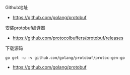 

Github地址

- https://github.com/golang/protobuf

安装protobuf编译器

- https://github.com/protocolbuffers/protobuf/releases

下载源码

```
go get -u -v github.com/golang/protobuf/protoc-gen-go
```

- https://github.com/golang/protobuf